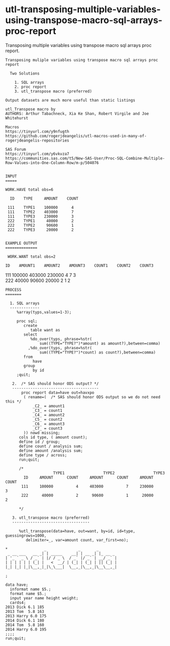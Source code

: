 # utl-transposing-multiple-variables-using-transpose-macro-sql-arrays-proc-report
Transposing multiple variables using transpose macro sql arrays proc report.

    Transposing muliple variables using transpose macro sql arrays proc report                                              
                                                                                                                            
      Two Solutions                                                                                                         
                                                                                                                            
        1. SQL arrays                                                                                                       
        2. proc report                                                                                                      
        3. utl_transpose macro (preferred)                                                                                  
                                                                                                                            
    Output datasets are much more useful than static listings                                                               
                                                                                                                            
    utl_Transpose macro by                                                                                                  
    AUTHORS: Arthur Tabachneck, Xia Ke Shan, Robert Virgile and Joe Whitehurst                                              
                                                                                                                            
    Macros                                                                                                                  
    https://tinyurl.com/y9nfugth                                                                                            
    https://github.com/rogerjdeangelis/utl-macros-used-in-many-of-rogerjdeangelis-repositories                              
                                                                                                                            
    SAS Forum                                                                                                               
    https://tinyurl.com/y6vkvza7                                                                                            
    https://communities.sas.com/t5/New-SAS-User/Proc-SQL-Combine-Multiple-Row-Values-into-One-Column-Row/m-p/504076         
                                                                                                                            
                                                                                                                            
    INPUT                                                                                                                   
    =====                                                                                                                   
                                                                                                                            
    WORK.HAVE total obs=6                                                                                                   
                                                                                                                            
      ID    TYPE     AMOUNT    COUNT                                                                                        
                                                                                                                            
     111    TYPE1    100000      4                                                                                          
     111    TYPE2    403000      7                                                                                          
     111    TYPE3    230000      3                                                                                          
     222    TYPE1     40000      2                                                                                          
     222    TYPE2     90600      1                                                                                          
     222    TYPE3     20000      2                                                                                          
                                                                                                                            
                                                                                                                            
    EXAMPLE OUTPUT                                                                                                          
    ==============                                                                                                          
                                                                                                                            
     WORK.WANT total obs=2                                                                                                  
                                                                                                                            
    ID    AMOUNT1    AMOUNT2    AMOUNT3    COUNT1    COUNT2    COUNT3                                                            
                                                                                                                            
   111     100000     403000     230000       4         7         3                                                              
   222      40000      90600      20000       2         1         2                                                              
                                                                                                                            
                                                                                                                            
    PROCESS                                                                                                                 
    =======                                                                                                                 
                                                                                                                            
      1. SQL arrays                                                                                                         
      -------------                                                                                                         
         %array(typs,values=1-3);                                                                                           
                                                                                                                            
         proc sql;                                                                                                          
            create                                                                                                          
               table want as                                                                                                
            select                                                                                                          
               %do_over(typs, phrase=%str(                                                                                  
                   sum((TYPE="TYPE?")*amount) as amount?),between=comma)                                                    
              ,%do_over(typs, phrase=%str(                                                                                  
                   sum((TYPE="TYPE?")*count) as count?),between=comma)                                                      
            from                                                                                                            
                have                                                                                                        
            group                                                                                                           
                by id                                                                                                       
         ;quit;                                                                                                             
                                                                                                                            
       2.  /* SAS should honor ODS output? */                                                                               
       --------------------------------------                                                                               
           proc report data=have out=havxpo                                                                                 
            ( rename=(  /* SAS should honor ODS output so we do not need this */                                            
                _C2_ = amount1                                                                                              
                _C3_ = count1                                                                                               
                _C4_ = amount2                                                                                              
                _C5_ = count2                                                                                               
                _C6_ = amount3                                                                                              
                _C7_ = count3                                                                                               
            )) nowd missing;                                                                                                
          cols id type, ( amount count);                                                                                    
          define id / group;                                                                                                
          define count / analysis sum;                                                                                      
          define amount /analysis sum;                                                                                      
          define type / across;                                                                                             
          run;quit;                                                                                                         
                                                                                                                            
          /*                                                                                                                
                         TYPE1                 TYPE2                 TYPE3                                                  
            ID     AMOUNT      COUNT     AMOUNT      COUNT     AMOUNT      COUNT                                            
           111     100000          4     403000          7     230000          3                                            
           222      40000          2      90600          1      20000          2                                            
                                                                                                                            
          */                                                                                                                
                                                                                                                            
       3. utl_transpose macro (preferred)                                                                                   
       ----------------------------------                                                                                   
                                                                                                                            
          %utl_transpose(data=have, out=want, by=id, id=type, guessingrows=1000,                                            
             delimiter=_, var=amount count, var_first=no);                                                                  
                                                                                                                            
    *                _              _       _                                                                               
     _ __ ___   __ _| | _____    __| | __ _| |_ __ _                                                                        
    | '_ ` _ \ / _` | |/ / _ \  / _` |/ _` | __/ _` |                                                                       
    | | | | | | (_| |   <  __/ | (_| | (_| | || (_| |                                                                       
    |_| |_| |_|\__,_|_|\_\___|  \__,_|\__,_|\__\__,_|                                                                       
                                                                                                                            
    ;                                                                                                                       
                                                                                                                            
    data have;                                                                                                              
      informat name $5.;                                                                                                    
      format name $5.;                                                                                                      
      input year name height weight;                                                                                        
      cards4;                                                                                                               
    2013 Dick 6.1 185                                                                                                       
    2013 Tom  5.8 163                                                                                                       
    2013 Harry 6.0 175                                                                                                      
    2014 Dick 6.1 180                                                                                                       
    2014 Tom  5.8 160                                                                                                       
    2014 Harry 6.0 195                                                                                                      
    ;;;;                                                                                                                    
    run;quit;                                                                                                               
                                                                                                                            
                                                                                                                            
